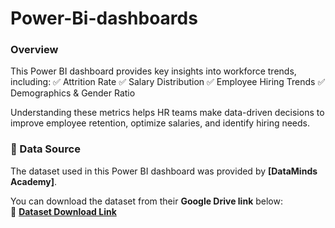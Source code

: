 # Power-Bi-dashboards

### Overview
This Power BI dashboard provides key insights into workforce trends, including:
✅ Attrition Rate
✅ Salary Distribution
✅ Employee Hiring Trends
✅ Demographics & Gender Ratio

Understanding these metrics helps HR teams make data-driven decisions to improve employee retention, optimize salaries, and identify hiring needs.


### 📌 Data Source  
The dataset used in this Power BI dashboard was provided by **[DataMinds Academy]**.  

You can download the dataset from their **Google Drive link** below:  
🔗 **[Dataset Download Link]([PASTE_GOOGLE_DRIVE_LINK_HERE](https://www.youtube.com/redirect?event=video_description&redir_token=QUFFLUhqazh0cGZROElHTGtvMWtnNFFKUlhvekd6b0JOZ3xBQ3Jtc0tscDYyd3BYUzdvUklaXzY5QjNaQlgwVjM2QVJBVTBld2p0dlZTd0RGcmt6c1VMRDNlYXVZcnFtTGNISGJqSkFEejN5ZnNWRVcwNTNaa3VNOWNNYVV6elpkeGd3WHZ4aEN6c0l1aUlqYjMwSnB3YUI2aw&q=https%3A%2F%2Fshorturl.at%2FMWgMi&v=bYmcCTsP0Zg))**  

